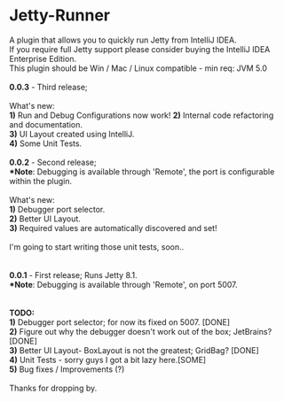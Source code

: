 Jetty-Runner
============

A plugin that allows you to quickly run Jetty from IntelliJ IDEA. <br>
If you require full Jetty support please consider buying the IntelliJ IDEA Enterprise Edition. <br>
This plugin should be Win / Mac / Linux compatible - min req: JVM 5.0 <br>
<br>
<b>0.0.3</b> - Third release; <br>
<br>
What's new: <br>
<b>1)</b> Run and Debug Configurations now work! 
<b>2)</b> Internal code refactoring and documentation. <br>
<b>3)</b> UI Layout created using IntelliJ. <br>
<b>4)</b> Some Unit Tests. <br>
<br>
<b>0.0.2</b> - Second release; <br>
<b>*Note</b>: Debugging is available through 'Remote', the port is configurable within the plugin.<br>
<br>
What's new:<br>
<b>1)</b> Debugger port selector. <br>
<b>2)</b> Better UI Layout. <br>
<b>3)</b> Required values are automatically discovered and set!<br>
<br>
I'm going to start writing those unit tests, soon..<br>
<br><br>
<b>0.0.1</b> - First release; Runs Jetty 8.1.<br>
<b>*Note</b>: Debugging is available through 'Remote', on port 5007.<br>
<br>
<br>
<b>TODO:</b> <br>
<b>1)</b> Debugger port selector; for now its fixed on 5007. [DONE]<br>
<b>2)</b> Figure out why the debugger doesn't work out of the box; JetBrains? [DONE]<br>
<b>3)</b> Better UI Layout- BoxLayout is not the greatest; GridBag? [DONE]<br>
<b>4)</b> Unit Tests - sorry guys I got a bit lazy here.[SOME]<br>
<b>5)</b> Bug fixes / Improvements (?)<br>
<br>
Thanks for dropping by.
